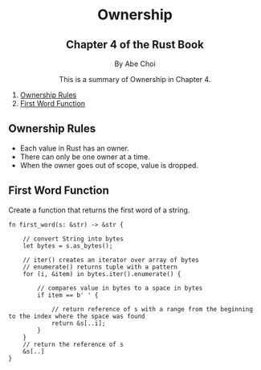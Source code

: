 <div align="center">
<h1>Ownership</h1>
<h2>Chapter 4 of the Rust Book</h2>
<p>By Abe Choi</p>
</div>

<p align="center">
This is a summary of Ownership in Chapter 4.
</p>

1.  [Ownership Rules](#Ownership-Rules)
2.  [First Word Function](#First-Word-Function)



## Ownership Rules

- Each value in Rust has an owner.
- There can only be one owner at a time.
- When the owner goes out of scope, value is dropped.


 
## First Word Function

Create a function that returns the first word of a string.

```
fn first_word(s: &str) -> &str {

    // convert String into bytes
    let bytes = s.as_bytes();

    // iter() creates an iterator over array of bytes
    // enumerate() returns tuple with a pattern
    for (i, &item) in bytes.iter().enumerate() {

        // compares value in bytes to a space in bytes
        if item == b' ' {

            // return reference of s with a range from the beginning to the index where the space was found
            return &s[..i];
        }
    }
    // return the reference of s
    &s[..]
}
```